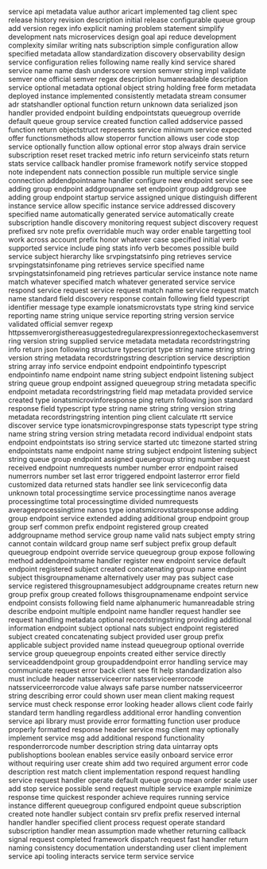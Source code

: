 service api metadata value author aricart implemented tag client spec release history revision description initial release configurable queue group add version regex info explicit naming problem statement simplify development nats microservices design goal api reduce development complexity similar writing nats subscription simple configuration allow specified metadata allow standardization discovery observability design service configuration relies following name really kind service shared service name name dash underscore version semver string impl validate semver one official semver regex description humanreadable description service optional metadata optional object string holding free form metadata deployed instance implemented consistently metadata stream consumer adr statshandler optional function return unknown data serialized json handler provided endpoint building endpointstats queuegroup override default queue group service created function called addservice passed function return objectstruct represents service minimum service expected offer functionsmethods allow stoperror function allows user code stop service optionally function allow optional error stop always drain service subscription reset reset tracked metric info return serviceinfo stats return stats service callback handler promise framework notify service stopped note independent nats connection possible run multiple service single connection addendpointname handler configure new endpoint service see adding group endpoint addgroupname set endpoint group addgroup see adding group endpoint startup service assigned unique distinguish different instance service allow specific instance service addressed discovery specified name automatically generated service automatically create subscription handle discovery monitoring request subject discovery request prefixed srv note prefix overridable much way order enable targetting tool work across account prefix honor whatever case specified initial verb supported service include ping stats info verb becomes possible build service subject hierarchy like srvpingstatsinfo ping retrieves service srvpingstatsinfoname ping retrieves service specified name srvpingstatsinfonameid ping retrieves particular service instance note name match whatever specified match whatever generated service service respond service request service request match name service request match name standard field discovery response contain following field typescript identifier message type example ionatsmicrovstats type string kind service reporting name string unique service reporting string version service validated official semver regexp httpssemverorgisthereasuggestedregularexpressionregextocheckasemverstring version string supplied service metadata metadata recordstringstring info return json following structure typescript type string name string string version string metadata recordstringstring description service description string array info service endpoint endpoint endpointinfo typescript endpointinfo name endpoint name string subject endpoint listening subject string queue group endpoint assigned queuegroup string metadata specific endpoint metadata recordstringstring field map metadata provided service created type ionatsmicrovinforesponse ping return following json standard response field typescript type string name string string version string metadata recordstringstring intention ping client calculate rtt service discover service type ionatsmicrovpingresponse stats typescript type string name string string version string metadata record individual endpoint stats endpoint endpointstats iso string service started utc timezone started string endpointstats name endpoint name string subject endpoint listening subject string queue group endpoint assigned queuegroup string number request received endpoint numrequests number number error endpoint raised numerrors number set last error triggered endpoint lasterror error field customized data returned stats handler see link serviceconfig data unknown total processingtime service processingtime nanos average processingtime total processingtime divided numrequests averageprocessingtime nanos type ionatsmicrovstatsresponse adding group endpoint service extended adding additional group endpoint group group serf common prefix endpoint registered group created addgroupname method service group name valid nats subject empty string cannot contain wildcard group name serf subject prefix group default queuegroup endpoint override service queuegroup group expose following method addendpointname handler register new endpoint service default endpoint registered subject created concatenating group name endpoint subject thisgroupnamename alternatively user may pas subject case service registered thisgroupnamesubject addgroupname creates return new group prefix group created follows thisgroupnamename endpoint service endpoint consists following field name alphanumeric humanreadable string describe endpoint multiple endpoint name handler request handler see request handling metadata optional recordstringstring providing additional information endpoint subject optional nats subject endpoint registered subject created concatenating subject provided user group prefix applicable subject provided name instead queuegroup optional override service group queuegroup enpoints created either service directly serviceaddendpoint group groupaddendpoint error handling service may communicate request error back client see fit help standardization also must include header natsserviceerror natsserviceerrorcode natsserviceerrorcode value always safe parse number natsserviceerror string describing error could shown user mean client making request service must check response error looking header allows client code fairly standard term handling regardless additional error handling convention service api library must provide error formatting function user produce properly formatted response header service msg client may optionally implement service msg add additional respond functionality responderrorcode number description string data uintarray opts publishoptions boolean enables service easily onboard service error without requiring user create shim add two required argument error code description rest match client implementation respond request handling service request handler operate default queue group mean order scale user add stop service possible send request multiple service example minimize response time quickest responder achieve requires running service instance different queuegroup configured endpoint queue subscription created note handler subject contain srv prefix prefix reserved internal handler handler specified client process request operate standard subscription handler mean assumption made whether returning callback signal request completed framework dispatch request fast handler return naming consistency documentation understanding user client implement service api tooling interacts service term service service